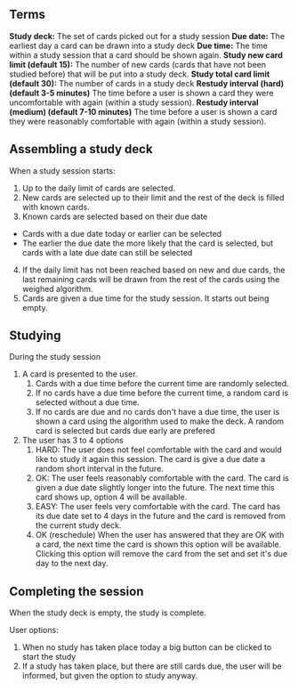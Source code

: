 ## Terms
**Study deck:** The set of cards picked out for a study session
**Due date:** The earliest day a card can be drawn into a study deck
**Due time:** The time within a study session that a card should be shown again.
**Study new card limit (default 15):** The number of new cards (cards that have not been studied before) that will be put into a study deck.
**Study total card limit (default 30):** The number of cards in a study deck
**Restudy interval (hard) (default 3-5 minutes)** The time before a user is shown a card they were uncomfortable with again (within a study session).
**Restudy interval (medium) (default 7-10 minutes)** The time before a user is shown a card they were reasonably comfortable with again (within a study session).

## Assembling a study deck
When a study session starts:
1. Up to the daily limit of cards are selected.
2. New cards are selected up to their limit and the rest of the deck is filled with known cards.
3. Known cards are selected based on their due date
- Cards with a due date today or earlier can be selected
- The earlier the due date the more likely that the card is selected, but cards with a late due date can still be selected
4. If the daily limit has not been reached based on new and due cards, the last remaining cards will be drawn from the rest of the cards using the weighed algorithm.
5. Cards are given a due time for the study session. It starts out being empty.

## Studying
During the study session
1. A card is presented to the user.
    1. Cards with a due time before the current time are randomly selected.
    2. If no cards have a due time before the current time, a random card is selected without a due time.
    3. If no cards are due and no cards don't have a due time, the user is shown a card using the algorithm used to make the deck. A random card is selected but cards due early are prefered
2. The user has 3 to 4 options
    1. HARD: The user does not feel comfortable with the card and would like to study it again this session. The card is give a due date a random short interval in the future.
    2. OK: The user feels reasonably comfortable with the card.
    The card is given a due date slightly longer into the future. The next time this card shows up, option 4 will be available.
    3. EASY: The user feels very comfortable with the card.
    The card has its due date set to 4 days in the future and the card is removed from the current study deck.
    4. OK (reschedule) When the user has answered that they are OK with a card, the next time the card is shown this option will be available. Clicking this option will remove the card from the set and set it's due day to the next day.

## Completing the session
When the study deck is empty, the study is complete.

User options:
1. When no study has taken place today a big button can be clicked to start the study
2. If a study has taken place, but there are still cards due, the user will be informed, but given the option to study anyway.